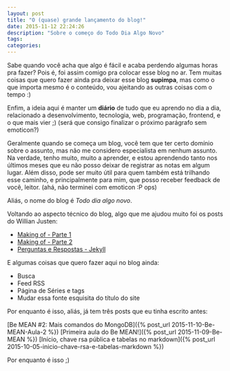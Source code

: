 ```yaml
---
layout: post
title: "O (quase) grande lançamento do blog!"
date: 2015-11-12 22:24:26
description: "Sobre o começo do Todo Dia Algo Novo"
tags:
categories:
---
```


Sabe quando você acha que algo é fácil e acaba perdendo algumas horas pra fazer? Pois é, foi assim comigo pra colocar esse blog no ar. Tem muitas coisas que quero fazer ainda pra deixar esse blog **supimpa**, mas como o que importa mesmo é o conteúdo, vou ajeitando as outras coisas com o tempo :)

Enfim, a ideia aqui é manter um **diário** de tudo que eu aprendo no dia a dia, relacionado a desenvolvimento, tecnologia, web, programação, frontend, e o que mais vier ;) (será que consigo finalizar o próximo parágrafo sem emoticon?)

Geralmente quando se começa um blog, você tem que ter certo domínio sobre o assunto, mas não me considero especialista em nenhum assunto. Na verdade, tenho muito, muito a aprender, e estou aprendendo tanto nos últimos meses que eu não posso deixar de registrar as notas em algum lugar. Além disso, pode ser muito útil para quem também está trilhando esse caminho, e principalmente para mim, que posso receber feedback de você, leitor. (ahá, não terminei com emoticon :P ops)

Aliás, o nome do blog é *Todo dia algo novo*.

Voltando ao aspecto técnico do blog, algo que me ajudou muito foi os posts do Willian Justen:

- [Making of - Parte 1](http://willianjusten.com.br/making-of-parte-1/)
- [Making of - Parte 2](http://willianjusten.com.br/making-of-parte-2/)
- [Perguntas e Respostas - Jekyll](http://willianjusten.com.br/perguntas-e-respostas-jekyll/)

E algumas coisas que quero fazer aqui no blog ainda:

- Busca
- Feed RSS
- Página de Séries e tags
- Mudar essa fonte esquisita do título do site

Por enquanto é isso, aliás, já tem três posts que eu tinha escrito antes:

[Be MEAN #2: Mais comandos do MongoDB]({% post_url 2015-11-10-Be-MEAN-Aula-2 %})
[Primeira aula do Be MEAN!]({% post_url 2015-11-09-Be-MEAN %})
[Início, chave rsa pública e tabelas no markdown]({% post_url 2015-10-05-inicio-chave-rsa-e-tabelas-markdown %})

Por enquanto é isso ;)
